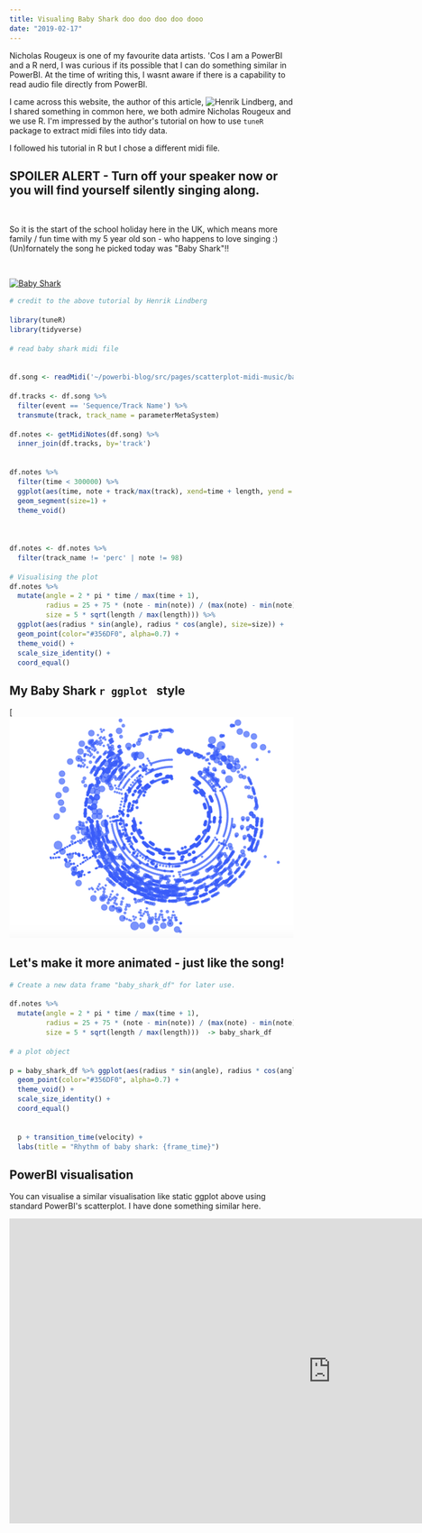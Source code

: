 ```yaml
---
title: Visualing Baby Shark doo doo doo doo dooo
date: "2019-02-17"
---
```


Nicholas Rougeux is one of my favourite data artists. 'Cos I am a PowerBI and a R nerd, I was curious if its possible that I can do something similar in PowerBI. At the time of writing this, I wasnt aware if there is a capability to read audio file directly from PowerBI.

I came across this website, the author of this article, ![Henrik Lindberg](https://htmlpreview.github.io/?https://github.com/halhen/viz-pub/blob/master/mahler/code.html), and I shared something in common here, we both admire Nicholas Rougeux and we use R. I'm impressed by the author's tutorial on how to use ```tuneR``` package to extract midi files into tidy data.

I followed his tutorial in R but I chose a different midi file. 


## SPOILER ALERT - Turn off your speaker now or you will find yourself silently singing along.
<br>

So it is the start of the school holiday here in the UK, which means more family / fun time with my 5 year old son - who happens to love singing :) (Un)fornately the song he picked today was "Baby Shark"!!

<br>

[![Baby Shark](https://img.buzzfeed.com/buzzfeed-static/static/2018-08/20/6/asset/buzzfeed-prod-web-01/sub-buzz-20127-1534762574-6.jpg?downsize=700:*&output-format=auto&output-quality=auto)](https://youtu.be/XqZsoesa55w)

```r
# credit to the above tutorial by Henrik Lindberg

library(tuneR)
library(tidyverse)

# read baby shark midi file 


df.song <- readMidi('~/powerbi-blog/src/pages/scatterplot-midi-music/baby shark dance.mid')

df.tracks <- df.song %>%
  filter(event == 'Sequence/Track Name') %>%
  transmute(track, track_name = parameterMetaSystem)

df.notes <- getMidiNotes(df.song) %>%
  inner_join(df.tracks, by='track') 


df.notes %>%
  filter(time < 300000) %>%
  ggplot(aes(time, note + track/max(track), xend=time + length, yend = note + track/max(track))) +
  geom_segment(size=1) +
  theme_void()



df.notes <- df.notes %>%
  filter(track_name != 'perc' | note != 98)

# Visualising the plot
df.notes %>%
  mutate(angle = 2 * pi * time / max(time + 1),
         radius = 25 + 75 * (note - min(note)) / (max(note) - min(note)),
         size = 5 * sqrt(length / max(length))) %>%
  ggplot(aes(radius * sin(angle), radius * cos(angle), size=size)) +
  geom_point(color="#356DF0", alpha=0.7) +
  theme_void() +
  scale_size_identity() +
  coord_equal()
```

## My Baby Shark ```r ggplot ``` style
[![Baby Shark](./ggplot_bbs.png)


## Let's make it more animated - just like the song!

```r
# Create a new data frame "baby_shark_df" for later use.

df.notes %>%
  mutate(angle = 2 * pi * time / max(time + 1),
         radius = 25 + 75 * (note - min(note)) / (max(note) - min(note)),
         size = 5 * sqrt(length / max(length)))  -> baby_shark_df

# a plot object

p = baby_shark_df %>% ggplot(aes(radius * sin(angle), radius * cos(angle), size=size)) +
  geom_point(color="#356DF0", alpha=0.7) +
  theme_void() +
  scale_size_identity() +
  coord_equal()


  p + transition_time(velocity) +
  labs(title = "Rhythm of baby shark: {frame_time}")
  ```

## PowerBI visualisation

You can visualise a similar visualisation like static ggplot above using standard PowerBI's scatterplot.
I have done something similar here.

<iframe width="1140" height="541.25" src="https://app.powerbi.com/view?r=eyJrIjoiZTFhMTljZjQtZjU4Ni00ZmNmLWFmNDItNWVkNmFiNDFlMTc0IiwidCI6ImFkM2Q5YzczLTk4MzAtNDRhMS1iNDg3LWUxMDU1NDQxYzcwZSIsImMiOjh9" frameborder="0" allowFullScreen="true"></iframe>

